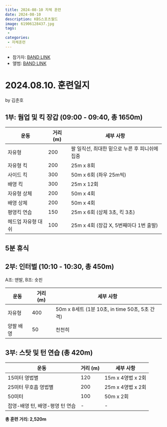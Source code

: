 ```yaml
---
title: 2024-08-10 자체 훈련
date: 2024-08-10
description: KBS스포츠월드
image: 61906128437.jpg
tags:
 - 
categories:
 - 자체훈련
---
```


- 참가자: [BAND LINK](https://band.us/band/93484357/schedule/4%2F93484357%2F452061234%2F19700101)
- 앨범: [BAND LINK](https://band.us/band/93484357/album/81265200)

# 2024.08.10. 훈련일지
by 김춘호

## 1부: 웜업 및 킥 장갑 (09:00 - 09:40, 총 1650m)

| 운동 | 거리 (m) | 세부 사항 |
|------|----------|-----------|
| 자유형 | 200 | 팔 일직선, 최대한 밑으로 누른 후 피니쉬에 집중 |
| 자유형 킥 | 200 | 25m x 8회 |
| 사이드 킥 | 300 | 50m x 6회 (좌우 25m씩) |
| 배영 킥 | 300 | 25m x 12회 |
| 자유형 상체 | 200 | 50m x 4회 |
| 배영 상체 | 200 | 50m x 4회 |
| 평영킥 연습 | 150 | 25m x 6회 (상체 3초, 킥 3초) |
| 헤드업 자유형 대쉬 | 100 | 25m x 4회 (장갑 X, 5번째마다 1번 출발) |

## 5분 휴식

## 2부: 인터벌 (10:10 - 10:30, 총 450m)
A조: 맨발, B조: 숏핀

| 운동 | 거리 (m) | 세부 사항 |
|------|----------|-----------|
| 자유형 | 400 | 50m x 8세트 (1분 10초, in time 50초, 5초 간격) |
| 양팔 배영 | 50 | 천천히 |

## 3부: 스탓 및 턴 연습 (총 420m)

| 운동 | 거리 (m) | 세부 사항 |
|------|----------|-----------|
| 15미터 영법별 | 120 | 15m x 4영법 x 2회 |
| 25미터 무호흡 영법별 | 200 | 25m x 4영법 x 2회 |
| 50미터 | 100 | 50m x 2회 |
| 접영-배영 턴, 배영-평영 턴 연습 | - | - |

**총 훈련 거리: 2,520m**
